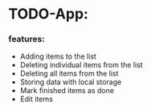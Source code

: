 # TODO-App:
### features:
- Adding items to the list
- Deleting individual items from the list
- Deleting all items from the list
- Storing data with local storage
- Mark finished items as done
- Edit items
